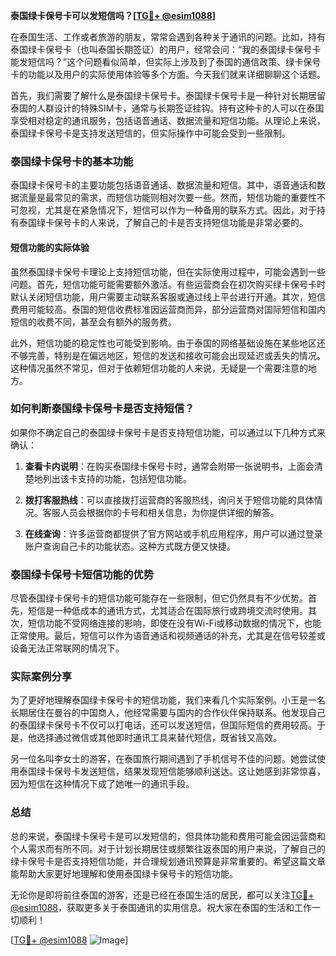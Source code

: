 **泰国绿卡保号卡可以发短信吗？[[TG💪+ @esim1088](https://t.me/s/esim1088)]**

在泰国生活、工作或者旅游的朋友，常常会遇到各种关于通讯的问题。比如，持有泰国绿卡保号卡（也叫泰国长期签证）的用户，经常会问：“我的泰国绿卡保号卡能发短信吗？”这个问题看似简单，但实际上涉及到了泰国的通信政策、绿卡保号卡的功能以及用户的实际使用体验等多个方面。今天我们就来详细聊聊这个话题。

首先，我们需要了解什么是泰国绿卡保号卡。泰国绿卡保号卡是一种针对长期居留泰国的人群设计的特殊SIM卡，通常与长期签证挂钩。持有这种卡的人可以在泰国享受相对稳定的通讯服务，包括语音通话、数据流量和短信功能。从理论上来说，泰国绿卡保号卡是支持发送短信的，但实际操作中可能会受到一些限制。

### 泰国绿卡保号卡的基本功能

泰国绿卡保号卡的主要功能包括语音通话、数据流量和短信。其中，语音通话和数据流量是最常见的需求，而短信功能则相对次要一些。然而，短信功能的重要性不可忽视，尤其是在紧急情况下，短信可以作为一种备用的联系方式。因此，对于持有泰国绿卡保号卡的人来说，了解自己的卡是否支持短信功能是非常必要的。

#### 短信功能的实际体验

虽然泰国绿卡保号卡理论上支持短信功能，但在实际使用过程中，可能会遇到一些问题。首先，短信功能可能需要额外激活。有些运营商会在初次购买绿卡保号卡时默认关闭短信功能，用户需要主动联系客服或通过线上平台进行开通。其次，短信费用可能较高。泰国的短信收费标准因运营商而异，部分运营商对国际短信和国内短信的收费不同，甚至会有额外的服务费。

此外，短信功能的稳定性也可能受到影响。由于泰国的网络基础设施在某些地区还不够完善，特别是在偏远地区，短信的发送和接收可能会出现延迟或丢失的情况。这种情况虽然不常见，但对于依赖短信功能的人来说，无疑是一个需要注意的地方。

### 如何判断泰国绿卡保号卡是否支持短信？

如果你不确定自己的泰国绿卡保号卡是否支持短信功能，可以通过以下几种方式来确认：

1. **查看卡内说明**：在购买泰国绿卡保号卡时，通常会附带一张说明书，上面会清楚地列出该卡支持的功能，包括短信功能。

2. **拨打客服热线**：可以直接拨打运营商的客服热线，询问关于短信功能的具体情况。客服人员会根据你的卡号和相关信息，为你提供详细的解答。

3. **在线查询**：许多运营商都提供了官方网站或手机应用程序，用户可以通过登录账户查询自己卡的功能状态。这种方式既方便又快捷。

### 泰国绿卡保号卡短信功能的优势

尽管泰国绿卡保号卡的短信功能可能存在一些限制，但它仍然具有不少优势。首先，短信是一种低成本的通讯方式，尤其适合在国际旅行或跨境交流时使用。其次，短信功能不受网络连接的影响，即使在没有Wi-Fi或移动数据的情况下，也能正常使用。最后，短信可以作为语音通话和视频通话的补充，尤其是在信号较差或设备无法正常联网的情况下。

### 实际案例分享

为了更好地理解泰国绿卡保号卡的短信功能，我们来看几个实际案例。小王是一名长期居住在曼谷的中国商人，他经常需要与国内的合作伙伴保持联系。他发现自己的泰国绿卡保号卡不仅可以打电话，还可以发送短信，但国际短信的费用较高。于是，他选择通过微信或其他即时通讯工具来替代短信，既省钱又高效。

另一位名叫李女士的游客，在泰国旅行期间遇到了手机信号不佳的问题。她尝试使用泰国绿卡保号卡发送短信，结果发现短信能够顺利送达。这让她感到非常惊喜，因为短信在这种情况下成了她唯一的通讯手段。

### 总结

总的来说，泰国绿卡保号卡是可以发短信的，但具体功能和费用可能会因运营商和个人需求而有所不同。对于计划长期居住或频繁往返泰国的用户来说，了解自己的绿卡保号卡是否支持短信功能，并合理规划通讯预算是非常重要的。希望这篇文章能帮助大家更好地理解和使用泰国绿卡保号卡的短信功能。

无论你是即将前往泰国的游客，还是已经在泰国生活的居民，都可以关注[TG💪+ @esim1088](https://t.me/s/esim1088)，获取更多关于泰国通讯的实用信息。祝大家在泰国的生活和工作一切顺利！

[[TG💪+ @esim1088](https://t.me/s/esim1088) ![Image](https://i.postimg.cc/4NQfJmqS/Snipaste-2025-05-13-00-14-12.png)]